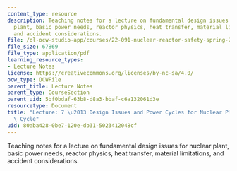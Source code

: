 ```yaml
---
content_type: resource
description: Teaching notes for a lecture on fundamental design issues for nuclear
  plant, basic power needs, reactor physics, heat transfer, material limitations,
  and accident considerations.
file: /ol-ocw-studio-app/courses/22-091-nuclear-reactor-safety-spring-2008/80aba4280be7120edb315023412048cf_MIT22_091S08_lec07note.pdf
file_size: 67869
file_type: application/pdf
learning_resource_types:
- Lecture Notes
license: https://creativecommons.org/licenses/by-nc-sa/4.0/
ocw_type: OCWFile
parent_title: Lecture Notes
parent_type: CourseSection
parent_uid: 5bf0bdaf-63b8-d8a3-bbaf-c6a132061d3e
resourcetype: Document
title: "Lecture: 7 \u2013 Design Issues and Power Cycles for Nuclear Plants - Rankine\
  \ Cycle"
uid: 80aba428-0be7-120e-db31-5023412048cf
---
```

Teaching notes for a lecture on fundamental design issues for nuclear plant, basic power needs, reactor physics, heat transfer, material limitations, and accident considerations.